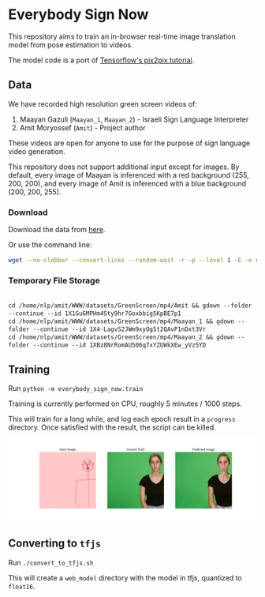 # Everybody Sign Now

This repository aims to train an in-browser real-time image translation model from pose estimation to videos.

The model code is a port of [Tensorflow's pix2pix tutorial](https://www.tensorflow.org/tutorials/generative/pix2pix).

## Data

We have recorded high resolution green screen videos of:
1. Maayan Gazuli (`Maayan_1`, `Maayan_2`) - Israeli Sign Language Interpreter
2. Amit Moryossef (`Amit`) - Project author

These videos are open for anyone to use for the purpose of sign language video generation.

This repository does not support additional input except for images.
By default, every image of Maayan is inferenced with a red background (255, 200, 200), 
and every image of Amit is inferenced with a blue background (200, 200, 255).

### Download

Download the data from [here](https://nlp.biu.ac.il/~amit/datasets/GreenScreen/).

Or use the command line:
```bash
wget --no-clobber --convert-links --random-wait -r -p --level 1 -E -e robots=off --adjust-extension -U mozilla "https://nlp.biu.ac.il/~amit/datasets/GreenScreen/"
```

### Temporary File Storage

```

cd /home/nlp/amit/WWW/datasets/GreenScreen/mp4/Amit && gdown --folder --continue --id 1X1GuGMPHm4Sty9hr7Goxbbig5KpBE7p1
cd /home/nlp/amit/WWW/datasets/GreenScreen/mp4/Maayan_1 && gdown --folder --continue --id 1X4-LagvS2JWm9xyOg5t2QAvP1nDxt3Vr
cd /home/nlp/amit/WWW/datasets/GreenScreen/mp4/Maayan_2 && gdown --folder --continue --id 1XBz8NrRomAU506q7xYZUWkXEw_yVz5YD
```

## Training

Run `python -m everybody_sign_now.train`

Training is currently performed on CPU, roughly 5 minutes / 1000 steps.

This will train for a long while, and log each epoch result in a `progress` directory.
Once satisfied with the result, the script can be killed.

![Progress Sample](progress_sample.png)

## Converting to `tfjs`

Run `./convert_to_tfjs.sh`

This will create a `web_model` directory with the model in tfjs, quantized to `float16`.